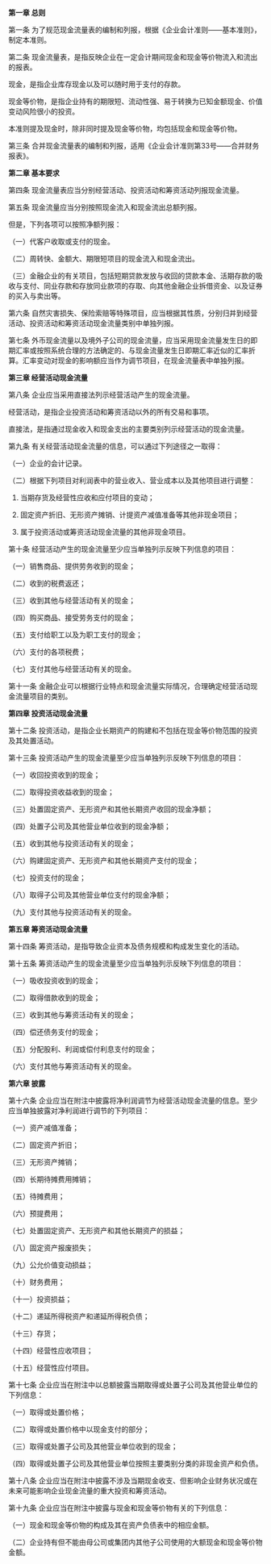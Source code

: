 **第一章 总则**

 第一条 为了规范现金流量表的编制和列报，根据《企业会计准则——基本准则》，制定本准则。

 第二条 现金流量表，是指反映企业在一定会计期间现金和现金等价物流入和流出的报表。

 现金，是指企业库存现金以及可以随时用于支付的存款。

 现金等价物，是指企业持有的期限短、流动性强、易于转换为已知金额现金、价值变动风险很小的投资。

 本准则提及现金时，除非同时提及现金等价物，均包括现金和现金等价物。

 第三条 合并现金流量表的编制和列报，适用《企业会计准则第33号——合并财务报表》。

**第二章 基本要求**

 第四条 现金流量表应当分别经营活动、投资活动和筹资活动列报现金流量。

 第五条 现金流量应当分别按照现金流入和现金流出总额列报。

 但是，下列各项可以按照净额列报：

 （一）代客户收取或支付的现金。

 （二）周转快、金额大、期限短项目的现金流入和现金流出。

 （三）金融企业的有关项目，包括短期贷款发放与收回的贷款本金、活期存款的吸收与支付、同业存款和存放同业款项的存取、向其他金融企业拆借资金、以及证券的买入与卖出等。

 第六条 自然灾害损失、保险索赔等特殊项目，应当根据其性质，分别归并到经营活动、投资活动和筹资活动现金流量类别中单独列报。

 第七条 外币现金流量以及境外子公司的现金流量，应当采用现金流量发生日的即期汇率或按照系统合理的方法确定的、与现金流量发生日即期汇率近似的汇率折算。汇率变动对现金的影响额应当作为调节项目，在现金流量表中单独列报。

**第三章 经营活动现金流量**

 第八条 企业应当采用直接法列示经营活动产生的现金流量。

 经营活动，是指企业投资活动和筹资活动以外的所有交易和事项。

 直接法，是指通过现金收入和现金支出的主要类别列示经营活动的现金流量。

 第九条 有关经营活动现金流量的信息，可以通过下列途径之一取得：

 （一）企业的会计记录。

 （二）根据下列项目对利润表中的营业收入、营业成本以及其他项目进行调整：

 1. 当期存货及经营性应收和应付项目的变动；

 2. 固定资产折旧、无形资产摊销、计提资产减值准备等其他非现金项目；

 3. 属于投资活动或筹资活动现金流量的其他非现金项目。

 第十条 经营活动产生的现金流量至少应当单独列示反映下列信息的项目：

 （一）销售商品、提供劳务收到的现金；

 （二）收到的税费返还；

 （三）收到其他与经营活动有关的现金；

 （四）购买商品、接受劳务支付的现金；

 （五）支付给职工以及为职工支付的现金；

 （六）支付的各项税费；

 （七）支付其他与经营活动有关的现金。

 第十一条 金融企业可以根据行业特点和现金流量实际情况，合理确定经营活动现金流量项目的类别。

**第四章 投资活动现金流量**

 第十二条 投资活动，是指企业长期资产的购建和不包括在现金等价物范围的投资及其处置活动。

 第十三条 投资活动产生的现金流量至少应当单独列示反映下列信息的项目：

 （一）收回投资收到的现金；

 （二）取得投资收益收到的现金；

 （三）处置固定资产、无形资产和其他长期资产收回的现金净额；

 （四）处置子公司及其他营业单位收到的现金净额；

 （五）收到其他与投资活动有关的现金；

 （六）购建固定资产、无形资产和其他长期资产支付的现金；

 （七）投资支付的现金；

 （八）取得子公司及其他营业单位支付的现金净额；

 （九）支付其他与投资活动有关的现金。

**第五章 筹资活动现金流量**

 第十四条 筹资活动，是指导致企业资本及债务规模和构成发生变化的活动。

 第十五条 筹资活动产生的现金流量至少应当单独列示反映下列信息的项目：

 （一）吸收投资收到的现金；

 （二）取得借款收到的现金；

 （三）收到其他与筹资活动有关的现金；

 （四）偿还债务支付的现金；

 （五）分配股利、利润或偿付利息支付的现金；

 （六）支付其他与筹资活动有关的现金。

**第六章 披露**

 第十六条 企业应当在附注中披露将净利润调节为经营活动现金流量的信息。至少应当单独披露对净利润进行调节的下列项目：

 （一）资产减值准备；

 （二）固定资产折旧；

 （三）无形资产摊销；

 （四）长期待摊费用摊销；

 （五）待摊费用；

 （六）预提费用；

 （七）处置固定资产、无形资产和其他长期资产的损益；

 （八）固定资产报废损失；

 （九）公允价值变动损益；

 （十）财务费用；

 （十一）投资损益；

 （十二）递延所得税资产和递延所得税负债；

 （十三）存货；

 （十四）经营性应收项目；

 （十五）经营性应付项目。

 第十七条 企业应当在附注中以总额披露当期取得或处置子公司及其他营业单位的下列信息：

 （一）取得或处置价格；

 （二）取得或处置价格中以现金支付的部分；

 （三）取得或处置子公司及其他营业单位收到的现金；

 （四）取得或处置子公司及其他营业单位按照主要类别分类的非现金资产和负债。

 第十八条 企业应当在附注中披露不涉及当期现金收支、但影响企业财务状况或在未来可能影响企业现金流量的重大投资和筹资活动。

 第十九条 企业应当在附注中披露与现金和现金等价物有关的下列信息：

 （一）现金和现金等价物的构成及其在资产负债表中的相应金额。

 （二）企业持有但不能由母公司或集团内其他子公司使用的大额现金和现金等价物金额。